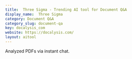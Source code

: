 ```yaml
---
title:  Three Sigma - Trending AI tool for Document Q&A
display_name:  Three Sigma
category: Document Q&A
category_slug: document-qa
key: docalysis_com
website: https://docalysis.com/
layout: aitool
---
```


Analyzed PDFs via instant chat.
